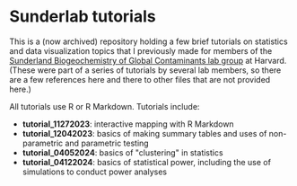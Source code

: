 # Sunderlab tutorials

This is a (now archived) repository holding a few brief tutorials on statistics and data visualization topics that I previously made for members of the [Sunderland Biogeochemistry of Global Contaminants lab group](https://sunderlandlab.org/) at Harvard. (These were part of a series of tutorials by several lab members, so there are a few references here and there to other files that are not provided here.)

All tutorials use R or R Markdown. Tutorials include:

- **tutorial_11272023**: interactive mapping with R Markdown
- **tutorial_12042023**: basics of making summary tables and uses of non-parametric and parametric testing
- **tutorial_04052024**: basics of "clustering" in statistics 
- **tutorial_04122024**: basics of statistical power, including the use of simulations to conduct power analyses